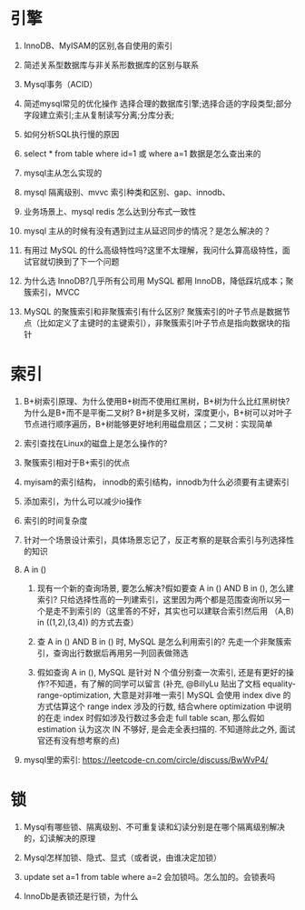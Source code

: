 # 引擎
1. InnoDB、MyISAM的区别,各自使用的索引

2. 简述关系型数据库与非关系形数据库的区别与联系

3. Mysql事务（ACID）

4. 简述mysql常见的优化操作
    选择合理的数据库引擎;选择合适的字段类型;部分字段建立索引;主从复制读写分离;分库分表;

5. 如何分析SQL执行慢的原因

6. select * from table  where id=1 或  where a=1 数据是怎么查出来的

7. mysql主从怎么实现的

8. mysql 隔离级别、mvvc  索引种类和区别、gap、innodb、

9. 业务场景上、mysql redis 怎么达到分布式一致性

10. mysql 主从的时候有没有遇到过主从延迟同步的情况？是怎么解决的？

11. 有用过 MySQL 的什么高级特性吗?这里不太理解，我问什么算高级特性，面试官就切换到了下一个问题

12. 为什么选 InnoDB?几乎所有公司用 MySQL 都用 InnoDB，降低踩坑成本；聚簇索引，MVCC

13. MySQL 的聚簇索引和非聚簇索引有什么区别?
    聚簇索引的叶子节点是数据节点（比如定义了主键时的主键索引），非聚簇索引叶子节点是指向数据块的指针


# 索引
1. B+树索引原理、为什么使用B+树而不使用红黑树，B+树为什么比红黑树快? 为什么是B+而不是平衡二叉树? 
    B+树是多叉树，深度更小，B+树可以对叶子节点进行顺序遍历，B+树能够更好地利用磁盘扇区；二叉树：实现简单


2. 索引查找在Linux的磁盘上是怎么操作的? 

3. 聚簇索引相对于B+索引的优点

4. myisam的索引结构， innodb的索引结构，innodb为什么必须要有主键索引

5. 添加索引，为什么可以减少io操作

6. 索引的时间复杂度

7. 针对一个场景设计索引，具体场景忘记了，反正考察的是联合索引与列选择性的知识

8. A in ()
    1. 现有一个新的查询场景, 要怎么解决?假如要查 A in () AND B in (), 怎么建索引?
    只给选择性高的一列建索引，这里因为两个都是范围查询所以另一个是走不到索引的（这里答的不好，其实也可以建联合索引然后用 （A,B) in ((1,2),(3,4)) 的方式去查）

    2. 查 A in () AND B in () 时, MySQL 是怎么利用索引的?
    先走一个非聚簇索引，查询出行数据后再用另一列回表做筛选
    
    3. 假如查询 A in (), MySQL 是针对 N 个值分别查一次索引, 还是有更好的操作?不知道，有了解的同学可以留言 (补充, @BillyLu 贴出了文档 equality-range-optimization, 大意是对非唯一索引 MySQL 会使用 index dive 的方式估算这个 range index 涉及的行数, 结合where optimization 中说明的在走 index 时假如涉及行数过多会走 full table scan, 那么假如 estimation 认为这次 IN 不够好, 是会走全表扫描的. 不知道除此之外, 面试官还有没有想考察的点)


9. mysql里的索引: https://leetcode-cn.com/circle/discuss/BwWvP4/



# 锁
1. Mysql有哪些锁、隔离级别、不可重复读和幻读分别是在哪个隔离级别解决的，幻读解决的原理

2. Mysql怎样加锁、隐式、显式（或者说，由谁决定加锁）

3. update set a=1 from table where a=2 会加锁吗。怎么加的。会锁表吗

4. InnoDb是表锁还是行锁，为什么

    